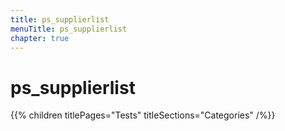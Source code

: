 ```yaml
---
title: ps_supplierlist
menuTitle: ps_supplierlist
chapter: true
---
```


# ps_supplierlist

{{% children titlePages="Tests" titleSections="Categories" /%}}